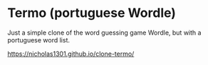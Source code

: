 # Termo (portuguese Wordle)

Just a simple clone of the word guessing game Wordle, but with a portuguese word list.

https://nicholas1301.github.io/clone-termo/
